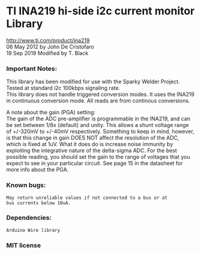 # TI INA219 hi-side i2c current monitor Library
http://www.ti.com/product/ina219  
06 May 2012 by John De Cristofaro  
19 Sep 2019 Modified by T. Black  
  
### Important Notes:
This library has been modified for use with the Sparky Welder Project.  
Tested at standard i2c 100kbps signaling rate.  
This library does not handle triggered conversion modes. It uses the INA219
in continuous conversion mode. All reads are from continous conversions.  
  
A note about the gain (PGA) setting:  
	The gain of the ADC pre-amplifier is programmable in the INA219, and can
	be set between 1/8x (default) and unity. This allows a shunt voltage
	range of +/-320mV to +/-40mV respectively. Something to keep in mind,
	however, is that this change in gain DOES NOT affect the resolution
	of the ADC, which is fixed at 1uV. What it does do is increase noise
	immunity by exploiting the integrative nature of the delta-sigma ADC.
	For the best possible reading, you should set the gain to the range
	of voltages that you expect to see in your particular circuit. See
	page 15 in the datasheet for more info about the PGA.  
  
### Known bugs:
    May return unreliable values if not connected to a bus or at
	bus currents below 10uA.  

### Dependencies:
    Arduino Wire library

### MIT license
